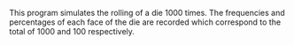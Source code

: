 This program simulates the rolling of a die 1000 times. The frequencies and percentages of each face of the die are recorded which correspond to the total of 1000 and 100 respectively.
